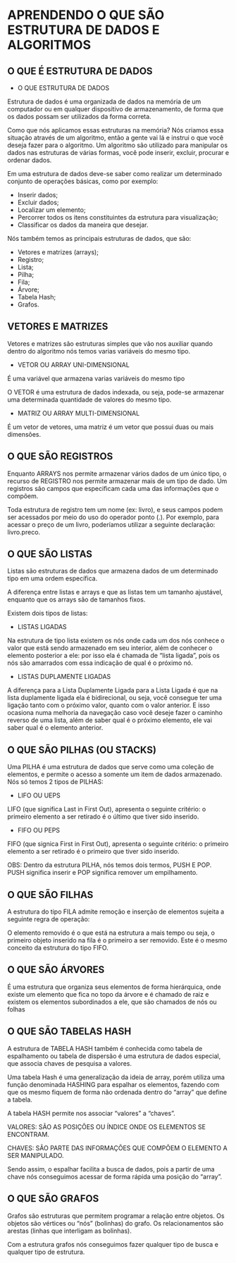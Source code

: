 ﻿# APRENDENDO O QUE SÃO ESTRUTURA DE DADOS E ALGORITMOS
## O QUE É ESTRUTURA DE DADOS
-   O QUE ESTRUTURA DE DADOS

Estrutura de dados é uma organizada de dados na memória de um computador ou em qualquer dispositivo de armazenamento, de forma que os dados possam ser utilizados da forma correta.

Como que nós aplicamos essas estruturas na memória? Nós criamos essa situação através de um algoritmo, então a gente vai lá e instrui o que você deseja fazer para o algoritmo. Um algoritmo são utilizado para manipular os dados nas estruturas de várias formas, você pode inserir, excluir, procurar e ordenar dados.

Em uma estrutura de dados deve-se saber como realizar um determinado conjunto de operações básicas, como por exemplo:

-   Inserir dados;
-   Excluir dados;
-   Localizar um elemento;
-   Percorrer todos os itens constituintes da estrutura para visualização;
-   Classificar os dados da maneira que desejar.

Nós também temos as principais estruturas de dados, que são:

-   Vetores e matrizes (arrays);
-   Registro;
-   Lista;
-   Pilha;
-   Fila;
-   Árvore;
-   Tabela Hash;
-   Grafos.

## VETORES E MATRIZES
Vetores e matrizes são estruturas simples que vão nos auxiliar quando dentro do algoritmo nós temos varias variáveis do mesmo tipo.

-   VETOR OU ARRAY UNI-DIMENSIONAL

É uma variável que armazena varias variáveis do mesmo tipo

O VETOR é uma estrutura de dados indexada, ou seja, pode-se armazenar uma determinada quantidade de valores do mesmo tipo.

-   MATRIZ OU ARRAY MULTI-DIMENSIONAL

É um vetor de vetores, uma matriz é um vetor que possui duas ou mais dimensões.

## O QUE SÃO REGISTROS
Enquanto ARRAYS nos permite armazenar vários dados de um único tipo, o recurso de REGISTRO nos permite armazenar mais de um tipo de dado.
Um registros são campos que especificam cada uma das informações que o compõem.

Toda estrutura de registro tem um nome (ex: livro), e seus campos podem ser acessados por meio do uso do operador ponto (.). Por exemplo, para acessar o preço de um livro, poderíamos utilizar a seguinte declaração:
livro.preco.

## O QUE SÃO LISTAS
Listas são estruturas de dados que armazena dados de um determinado tipo em uma ordem específica.

A diferença entre listas e arrays e que as listas tem um tamanho ajustável, enquanto que os arrays são de tamanhos fixos.

Existem dois tipos de listas:

-   LISTAS LIGADAS

Na estrutura de tipo lista existem os nós onde cada um dos nós conhece o valor que está sendo armazenado em seu interior, além de conhecer o elemento posterior a ele: por isso ela é chamada de “lista ligada”, pois os nós são amarrados com essa indicação de qual é o próximo nó.

-   LISTAS DUPLAMENTE LIGADAS

A diferença para a Lista Duplamente Ligada para a Lista Ligada é que na lista duplamente ligada ela é bidirecional, ou seja, você consegue ter uma ligação tanto com o próximo valor, quanto com o valor anterior. E isso ocasiona numa melhoria da navegação caso você deseje fazer o caminho reverso de uma lista, além de saber qual é o próximo elemento, ele vai saber qual é o elemento anterior.

## O QUE SÃO PILHAS (OU STACKS)
Uma PILHA é uma estrutura de dados que serve como uma coleção de elementos, e permite o acesso a somente um item de dados armazenado.
Nós só temos 2 tipos de PILHAS:

-   LIFO OU UEPS

LIFO (que significa Last in First Out), apresenta o seguinte critério: o primeiro elemento a ser retirado é o último que tiver sido inserido.

-   FIFO OU PEPS

FIFO (que signica First in First Out), apresenta o seguinte critério: o primeiro elemento a ser retirado é o primeiro que tiver sido inserido.

OBS: Dentro da estrutura PILHA, nós temos dois termos, PUSH E POP. PUSH significa inserir e POP significa remover um empilhamento.

## O QUE SÃO FILHAS
A estrutura do tipo FILA admite remoção e inserção de elementos sujeita a seguinte regra de operação:

O elemento removido é o que está na estrutura a mais tempo ou seja, o primeiro objeto inserido na fila é o primeiro a ser removido. Este é o mesmo conceito da estrutura do tipo FIFO.

## O QUE SÃO ÁRVORES
É uma estrutura que organiza seus elementos de forma hierárquica, onde existe um elemento que fica no topo da árvore e é chamado de raiz e existem os elementos subordinados a ele, que são chamados de nós ou folhas

## O QUE SÃO TABELAS HASH
A estrutura de TABELA HASH também é conhecida como tabela de espalhamento ou tabela de dispersão é uma estrutura de dados especial, que associa chaves de pesquisa a valores.

Uma tabela Hash é uma generalização da ideia de array, porém utiliza uma função denominada HASHING para espalhar os elementos, fazendo com que os mesmo fiquem de forma não ordenada dentro do “array” que define a tabela.

A tabela HASH permite nos associar “valores” a “chaves”.

VALORES: SÃO AS POSIÇÕES OU ÍNDICE ONDE OS ELEMENTOS SE ENCONTRAM.

CHAVES: SÃO PARTE DAS INFORMAÇÕES QUE COMPÕEM O ELEMENTO A SER MANIPULADO.

Sendo assim, o espalhar facilita a busca de dados, pois a partir de uma chave nós conseguimos acessar de forma rápida uma posição do “array”.

## O QUE SÃO GRAFOS
Grafos são estruturas que permitem programar a relação entre objetos. Os objetos são vértices ou “nós” (bolinhas) do grafo. Os relacionamentos são arestas (linhas que interligam as bolinhas).

Com a estrutura grafos nós conseguimos fazer qualquer tipo de busca e qualquer tipo de estrutura.
